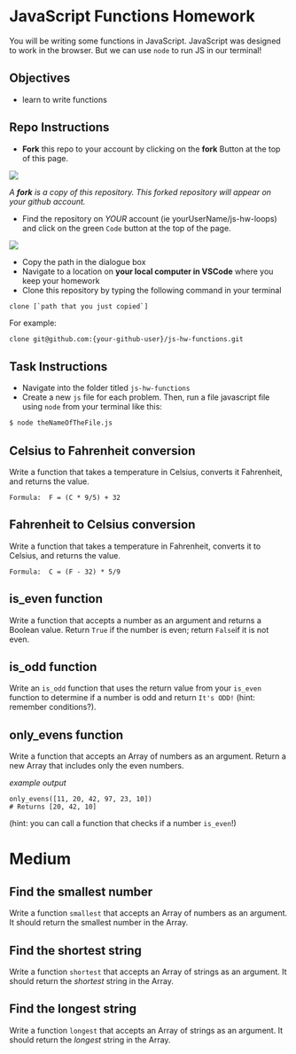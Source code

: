 # JavaScript Functions Homework

You will be writing some functions in JavaScript. JavaScript was designed to work in the browser.  But we can use `node` to run JS in our terminal!

## Objectives 

- learn to write functions
## Repo Instructions

- **Fork** this repo to your account by clicking on the **fork** Button at the top of this page. 

![](https://upload.wikimedia.org/wikipedia/commons/3/38/GitHub_Fork_Button.png)

*A **fork** is a copy of this repository. This forked repository will appear on your github account.*

- Find the repository on *YOUR* account (ie yourUserName/js-hw-loops) and click on the green `Code` button at the top of the page.

![](./images/githubCodeButton.png)

- Copy the path in the dialogue box
- Navigate to a location on **your local computer in VSCode** where you keep your homework 
- Clone this repository by typing the following command in your terminal

```
clone [`path that you just copied`]
```

For example: 

```bash 
clone git@github.com:{your-github-user}/js-hw-functions.git
```
## Task Instructions
- Navigate into the folder titled `js-hw-functions`
- Create a new `js` file for each problem. Then, run a file javascript file using `node` from your terminal like this:

```bash
$ node theNameOfTheFile.js
```

## Celsius to Fahrenheit conversion
Write a function that takes a temperature in Celsius, converts it Fahrenheit, and returns the value.

`Formula:  F = (C * 9/5) + 32`


## Fahrenheit to Celsius conversion
Write a function that takes a temperature in Fahrenheit, converts it to Celsius, and returns the value.

`Formula:  C = (F - 32) * 5/9`

## is_even function
Write a function that accepts a number as an argument and returns a Boolean value. Return `True` if the number is even; return `False`if it is not even.

## is_odd function
Write an `is_odd` function that uses the return value from your `is_even` function to determine if a number is odd and return `It's ODD!` (hint: remember conditions?).

## only_evens function
Write a function that accepts an Array of numbers as an argument.
Return a new Array that includes only the even numbers.

*example output*
```
only_evens([11, 20, 42, 97, 23, 10])
# Returns [20, 42, 10]
```
(hint: you can call a function that checks if a number `is_even`!)

# Medium

## Find the smallest number

Write a function `smallest` that accepts an Array of numbers as an argument.  It should return the smallest number in the Array.

## Find the shortest string

Write a function `shortest` that accepts an Array of strings as an argument.  It should return the *shortest* string in the Array.

## Find the longest string

Write a function `longest` that accepts an Array of strings as an argument.  It should return the *longest* string in the Array.




